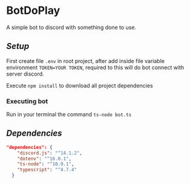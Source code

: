 # BotDoPlay
A simple bot to discord with something done to use.


## *Setup*
First create file `.env` in root project, after add inside file variable environment `TOKEN=YOUR TOKEN`, required to this will do bot connect with server discord.

Execute `npm install` to download all project dependencies

### **Executing bot**
Run in your terminal the command `ts-node bot.ts`

## *Dependencies*

```json
"dependencies": {
    "discord.js": "^14.1.2",
    "dotenv": "^16.0.1",
    "ts-node": "^10.9.1",
    "typescript": "^4.7.4"
  }
```
